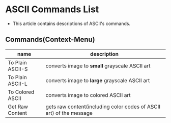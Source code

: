 # ASCII Commands List
- This article contains descriptions of ASCII's commands.

## Commands(Context-Menu)
|name|description|
|-|-|
|To Plain ASCII-S|converts image to **small** grayscale ASCII art|
|To Plain ASCII-L|converts image to **large** grayscale ASCII art|
|To Colored ASCII|converts image to colored ASCII art|
|Get Raw Content|gets raw content(including color codes of ASCII art) of the message|
